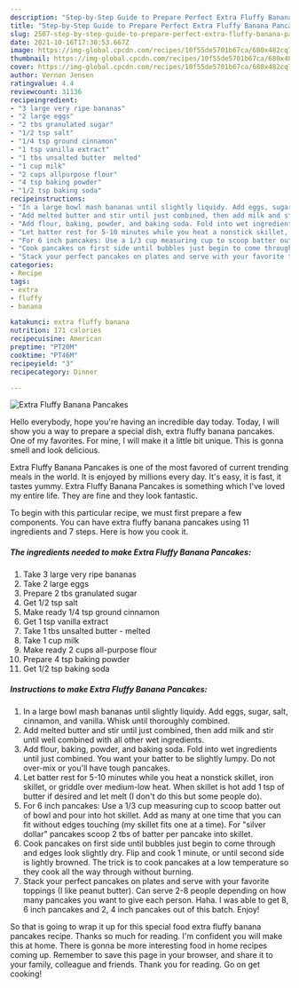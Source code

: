 ```yaml
---
description: "Step-by-Step Guide to Prepare Perfect Extra Fluffy Banana Pancakes"
title: "Step-by-Step Guide to Prepare Perfect Extra Fluffy Banana Pancakes"
slug: 2507-step-by-step-guide-to-prepare-perfect-extra-fluffy-banana-pancakes
date: 2021-10-16T17:30:53.667Z
image: https://img-global.cpcdn.com/recipes/10f55de5701b67ca/680x482cq70/extra-fluffy-banana-pancakes-recipe-main-photo.jpg
thumbnail: https://img-global.cpcdn.com/recipes/10f55de5701b67ca/680x482cq70/extra-fluffy-banana-pancakes-recipe-main-photo.jpg
cover: https://img-global.cpcdn.com/recipes/10f55de5701b67ca/680x482cq70/extra-fluffy-banana-pancakes-recipe-main-photo.jpg
author: Vernon Jensen
ratingvalue: 4.4
reviewcount: 31136
recipeingredient:
- "3 large very ripe bananas"
- "2 large eggs"
- "2 tbs granulated sugar"
- "1/2 tsp salt"
- "1/4 tsp ground cinnamon"
- "1 tsp vanilla extract"
- "1 tbs unsalted butter  melted"
- "1 cup milk"
- "2 cups allpurpose flour"
- "4 tsp baking powder"
- "1/2 tsp baking soda"
recipeinstructions:
- "In a large bowl mash bananas until slightly liquidy. Add eggs, sugar, salt, cinnamon, and vanilla. Whisk until thoroughly combined."
- "Add melted butter and stir until just combined, then add milk and stir until well combined with all other wet ingredients."
- "Add flour, baking, powder, and baking soda. Fold into wet ingredients until just combined. You want your batter to be slightly lumpy. Do not over-mix or you&#39;ll have tough pancakes."
- "Let batter rest for 5-10 minutes while you heat a nonstick skillet, iron skillet, or griddle over medium-low heat. When skillet is hot add 1 tsp of butter if desired and let melt (I don&#39;t do this but some people do)."
- "For 6 inch pancakes: Use a 1/3 cup measuring cup to scoop batter out of bowl and pour into hot skillet. Add as many at one time that you can fit without edges touching (my skillet fits one at a time). For "silver dollar" pancakes scoop 2 tbs of batter per pancake into skillet."
- "Cook pancakes on first side until bubbles just begin to come through and edges look slightly dry. Flip and cook 1 minute, or until second side is lightly browned. The trick is to cook pancakes at a low temperature so they cook all the way through without burning."
- "Stack your perfect pancakes on plates and serve with your favorite toppings (I like peanut butter). Can serve 2-8 people depending on how many pancakes you want to give each person. Haha. I was able to get 8, 6 inch pancakes and 2, 4 inch pancakes out of this batch. Enjoy!"
categories:
- Recipe
tags:
- extra
- fluffy
- banana

katakunci: extra fluffy banana 
nutrition: 171 calories
recipecuisine: American
preptime: "PT20M"
cooktime: "PT46M"
recipeyield: "3"
recipecategory: Dinner

---
```



![Extra Fluffy Banana Pancakes](https://img-global.cpcdn.com/recipes/10f55de5701b67ca/680x482cq70/extra-fluffy-banana-pancakes-recipe-main-photo.jpg)

Hello everybody, hope you're having an incredible day today. Today, I will show you a way to prepare a special dish, extra fluffy banana pancakes. One of my favorites. For mine, I will make it a little bit unique. This is gonna smell and look delicious.

Extra Fluffy Banana Pancakes is one of the most favored of current trending meals in the world. It is enjoyed by millions every day. It's easy, it is fast, it tastes yummy. Extra Fluffy Banana Pancakes is something which I've loved my entire life. They are fine and they look fantastic.




To begin with this particular recipe, we must first prepare a few components. You can have extra fluffy banana pancakes using 11 ingredients and 7 steps. Here is how you cook it.

<!--inarticleads1-->

##### The ingredients needed to make Extra Fluffy Banana Pancakes:

1. Take 3 large very ripe bananas
1. Take 2 large eggs
1. Prepare 2 tbs granulated sugar
1. Get 1/2 tsp salt
1. Make ready 1/4 tsp ground cinnamon
1. Get 1 tsp vanilla extract
1. Take 1 tbs unsalted butter - melted
1. Take 1 cup milk
1. Make ready 2 cups all-purpose flour
1. Prepare 4 tsp baking powder
1. Get 1/2 tsp baking soda




<!--inarticleads2-->

##### Instructions to make Extra Fluffy Banana Pancakes:

1. In a large bowl mash bananas until slightly liquidy. Add eggs, sugar, salt, cinnamon, and vanilla. Whisk until thoroughly combined.
1. Add melted butter and stir until just combined, then add milk and stir until well combined with all other wet ingredients.
1. Add flour, baking, powder, and baking soda. Fold into wet ingredients until just combined. You want your batter to be slightly lumpy. Do not over-mix or you&#39;ll have tough pancakes.
1. Let batter rest for 5-10 minutes while you heat a nonstick skillet, iron skillet, or griddle over medium-low heat. When skillet is hot add 1 tsp of butter if desired and let melt (I don&#39;t do this but some people do).
1. For 6 inch pancakes: Use a 1/3 cup measuring cup to scoop batter out of bowl and pour into hot skillet. Add as many at one time that you can fit without edges touching (my skillet fits one at a time). For "silver dollar" pancakes scoop 2 tbs of batter per pancake into skillet.
1. Cook pancakes on first side until bubbles just begin to come through and edges look slightly dry. Flip and cook 1 minute, or until second side is lightly browned. The trick is to cook pancakes at a low temperature so they cook all the way through without burning.
1. Stack your perfect pancakes on plates and serve with your favorite toppings (I like peanut butter). Can serve 2-8 people depending on how many pancakes you want to give each person. Haha. I was able to get 8, 6 inch pancakes and 2, 4 inch pancakes out of this batch. Enjoy!




So that is going to wrap it up for this special food extra fluffy banana pancakes recipe. Thanks so much for reading. I'm confident you will make this at home. There is gonna be more interesting food in home recipes coming up. Remember to save this page in your browser, and share it to your family, colleague and friends. Thank you for reading. Go on get cooking!
